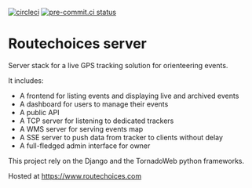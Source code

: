 [![circleci](https://circleci.com/gh/routechoices/routechoices-server.svg?style=shield)](https://circleci.com/gh/routechoices/routechoices-server) [![pre-commit.ci status](https://results.pre-commit.ci/badge/github/routechoices/routechoices-server/master.svg)](https://results.pre-commit.ci/latest/github/routechoices/routechoices-server/master)


Routechoices server
===================

Server stack for a live GPS tracking solution for orienteering events.

It includes:

  - A frontend for listing events and displaying live and archived events
  - A dashboard for users to manage their events
  - A public API
  - A TCP server for listening to dedicated trackers
  - A WMS server for serving events map
  - A SSE server to push data from tracker to clients without delay
  - A full-fledged admin interface for owner

This project rely on the Django and the TornadoWeb python frameworks.

Hosted at https://www.routechoices.com
